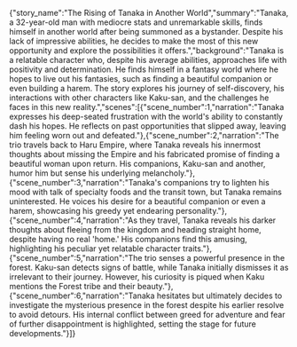{"story_name":"The Rising of Tanaka in Another World","summary":"Tanaka, a 32-year-old man with mediocre stats and unremarkable skills, finds himself in another world after being summoned as a bystander. Despite his lack of impressive abilities, he decides to make the most of this new opportunity and explore the possibilities it offers.","background":"Tanaka is a relatable character who, despite his average abilities, approaches life with positivity and determination. He finds himself in a fantasy world where he hopes to live out his fantasies, such as finding a beautiful companion or even building a harem. The story explores his journey of self-discovery, his interactions with other characters like Kaku-san, and the challenges he faces in this new reality.","scenes":[{"scene_number":1,"narration":"Tanaka expresses his deep-seated frustration with the world's ability to constantly dash his hopes. He reflects on past opportunities that slipped away, leaving him feeling worn out and defeated."},{"scene_number":2,"narration":"The trio travels back to Haru Empire, where Tanaka reveals his innermost thoughts about missing the Empire and his fabricated promise of finding a beautiful woman upon return. His companions, Kaku-san and another, humor him but sense his underlying melancholy."},{"scene_number":3,"narration":"Tanaka's companions try to lighten his mood with talk of specialty foods and the transit town, but Tanaka remains uninterested. He voices his desire for a beautiful companion or even a harem, showcasing his greedy yet endearing personality."},{"scene_number":4,"narration":"As they travel, Tanaka reveals his darker thoughts about fleeing from the kingdom and heading straight home, despite having no real 'home.' His companions find this amusing, highlighting his peculiar yet relatable character traits."},{"scene_number":5,"narration":"The trio senses a powerful presence in the forest. Kaku-san detects signs of battle, while Tanaka initially dismisses it as irrelevant to their journey. However, his curiosity is piqued when Kaku mentions the Forest tribe and their beauty."},{"scene_number":6,"narration":"Tanaka hesitates but ultimately decides to investigate the mysterious presence in the forest despite his earlier resolve to avoid detours. His internal conflict between greed for adventure and fear of further disappointment is highlighted, setting the stage for future developments."}]}